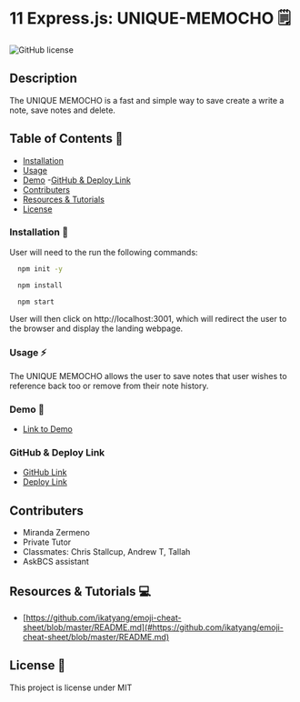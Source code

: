 # 11 Express.js: UNIQUE-MEMOCHO 🗒️

![GitHub license](https://img.shields.io/badge/license-MIT-ff69b4.svg)

## Description
The UNIQUE MEMOCHO is a fast and simple way to save  create a write a note, save notes and delete. 


## Table of Contents 🔎
- [Installation](#installation)
- [Usage](#usage)
- [Demo](#demo)
 -[GitHub & Deploy Link](#githubdeploylink)
- [Contributers](#contributers)
- [Resources & Tutorials](#resources&tutorials)
- [License](#license)

### Installation  💾
User will need to the run the following commands: 

```bash
  npm init -y 
``` 
```bash
  npm install 
``` 
```bash
  npm start
```

User will then click on http://localhost:3001, which will redirect the user to the browser and display the landing webpage.


### Usage ⚡
The UNIQUE MEMOCHO allows the user to  save notes that user wishes to reference back too or remove from their note history. 

### Demo 🎥

* [Link to Demo]()

### GitHub & Deploy Link

* [GitHub Link](https://github.com/Zermeno94/TEAM-PRO-GEN)
* [Deploy Link]()

## Contributers
* Miranda Zermeno
* Private Tutor
* Classmates: Chris Stallcup, Andrew T, Tallah 
* AskBCS assistant

## Resources & Tutorials  💻

* [https://github.com/ikatyang/emoji-cheat-sheet/blob/master/README.md](#https://github.com/ikatyang/emoji-cheat-sheet/blob/master/README.md)


## License 📍
This project is license under MIT
